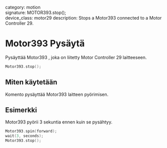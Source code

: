 category: motion  
signature: MOTOR393.stop();  
device_class: motor29
description: Stops a Motor393 connected to a Motor Controller 29.

# Motor393 Pysäytä

Pysäyttää Motor393 , joka on liitetty Motor Controller 29 laitteeseen.

```cpp
Motor393.stop();
```

## Miten käytetään

Komento pysäyttää Motor393 laitteen pyörimisen.

## Esimerkki

Motor393 pyörii 3 sekuntia ennen kuin se pysähtyy.

```cpp
Motor393.spin(forward);
wait(3, seconds);
Motor393.stop();
```

<advanced>
</advanced>